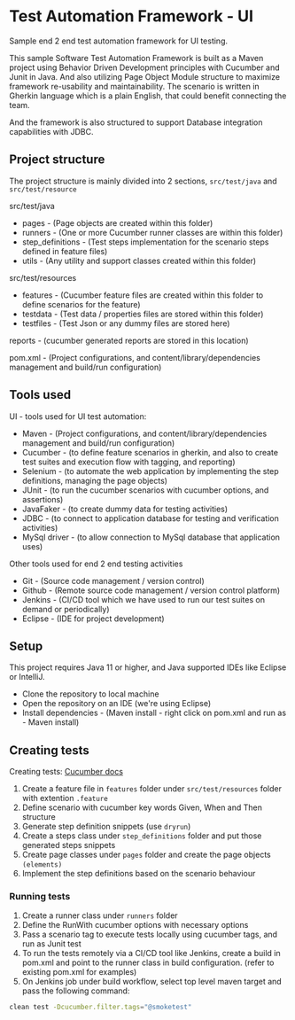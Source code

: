 # Test Automation Framework - UI 
Sample end 2 end test automation framework for UI testing.

This sample Software Test Automation Framework is built as a Maven project using Behavior Driven Development principles with Cucumber and Junit in Java. And also utilizing Page Object Module structure to maximize framework re-usability and maintainability. 
The scenario is written in Gherkin language which is a plain English, that could benefit connecting the team.

And the framework is also structured to support Database integration capabilities with JDBC.


## Project structure
The project structure is mainly divided into 2 sections, `src/test/java` and `src/test/resource`

src/test/java
 - pages - (Page objects are created within this folder)
 - runners - (One or more Cucumber runner classes are within this folder)
 - step_definitions - (Test steps implementation for the scenario steps defined in feature files)
 - utils - (Any utility and support classes created within this folder)
 
src/test/resources
 - features - (Cucumber feature files are created within this folder to define scenarios for the feature)
 - testdata - (Test data / properties files are stored within this folder)
 - testfiles - (Test Json or any dummy files are stored here)

reports - (cucumber generated reports are stored in this location)

pom.xml - (Project configurations, and content/library/dependencies management and build/run configuration)


## Tools used

 UI - tools used for UI test automation:
 
 - Maven - (Project configurations, and content/library/dependencies management and build/run configuration)
 - Cucumber - (to define feature scenarios in gherkin, and also to create test suites and execution flow with tagging, and reporting)
 - Selenium - (to automate the web application by implementing the step definitions, managing the page objects)
 - JUnit - (to run the cucumber scenarios with cucumber options, and assertions)
 - JavaFaker - (to create dummy data for testing activities)
 - JDBC - (to connect to application database for testing and verification activities)
 - MySql driver - (to allow connection to MySql database that application uses)
 
 Other tools used for end 2 end testing activities
 
 - Git - (Source code management / version control)
 - Github - (Remote source code management / version control platform)
 - Jenkins - (CI/CD tool which we have used to run our test suites on demand or periodically) 
 - Eclipse - (IDE for project development)
 
## Setup

 This project requires Java 11 or higher, and Java supported IDEs like Eclipse or IntelliJ. 

 - Clone the repository to local machine
 - Open the repository on an IDE (we're using Eclipse)
 - Install dependencies - (Maven install - right click on pom.xml and run as - Maven install)
 
## Creating tests

  Creating tests: [Cucumber docs](https://cucumber.io/docs/cucumber/api/?lang=java#running-cucumber)
  
  1. Create a feature file in `features` folder under `src/test/resources` folder with extention `.feature`
  2. Define scenario with cucumber key words Given, When and Then structure
  3. Generate step definition snippets (use `dryrun`)
  4. Create a steps class under `step_definitions` folder and put those generated steps snippets
  5. Create page classes under `pages` folder and create the page objects `(elements)`
  6. Implement the step definitions based on the scenario behaviour
  

### Running tests

  1. Create a runner class under `runners` folder
  2. Define the RunWith cucumber options with necessary options
  3. Pass a scenario tag to execute tests locally using cucumber tags, and run as Junit test
  4. To run the tests remotely via a CI/CD tool like Jenkins, create a build in pom.xml 
  and point to the runner class in build configuration. (refer to existing pom.xml for examples)
  5. On Jenkins job under build workflow, select top level maven target and pass the following command:
  
  ```bash
  clean test -Dcucumber.filter.tags="@smoketest"
  ```
  